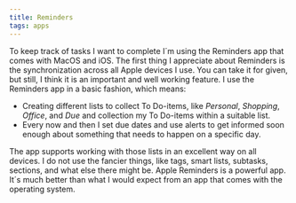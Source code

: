 ```yaml
---
title: Reminders
tags: apps
---
```

To keep track of tasks I want to complete I´m using the Reminders app that comes with MacOS and iOS. The first thing I appreciate about Reminders is the synchronization across all Apple devices I use. You can take it for given, but still, I think it is an important and well working feature. I use the Reminders app in a basic fashion, which means:

- Creating different lists to collect To Do-items, like *Personal*, *Shopping*, *Office*, and *Due* and collection my To Do-items within a suitable list.
- Every now and then I set due dates and use alerts to get informed soon enough about something that needs to happen on a specific day.

The app supports working with those lists in an excellent way on all devices. I do not use the fancier things, like tags, smart lists, subtasks, sections, and what else there might be. Apple Reminders is a powerful app. It´s much better than what I would expect from an app that comes with the operating system. 
